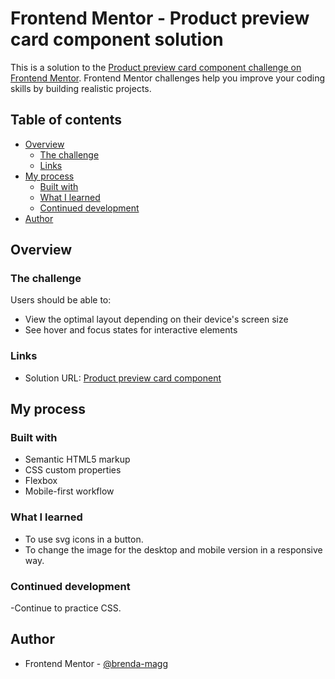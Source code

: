 # Frontend Mentor - Product preview card component solution

This is a solution to the [Product preview card component challenge on Frontend Mentor](https://www.frontendmentor.io/challenges/product-preview-card-component-GO7UmttRfa). Frontend Mentor challenges help you improve your coding skills by building realistic projects. 

## Table of contents

- [Overview](#overview)
  - [The challenge](#the-challenge)
  - [Links](#links)
- [My process](#my-process)
  - [Built with](#built-with)
  - [What I learned](#what-i-learned)
  - [Continued development](#continued-development)
- [Author](#author)

## Overview

### The challenge

Users should be able to:

- View the optimal layout depending on their device's screen size
- See hover and focus states for interactive elements

### Links

- Solution URL: [Product preview card component](https://brenda-magg.github.io/Product-preview-card/)

## My process

### Built with

- Semantic HTML5 markup
- CSS custom properties
- Flexbox
- Mobile-first workflow

### What I learned

- To use svg icons in a button.
- To change the image for the desktop and mobile version in a responsive way.

### Continued development

-Continue to practice CSS.

## Author

- Frontend Mentor - [@brenda-magg](https://www.frontendmentor.io/profile/brenda-magg)
